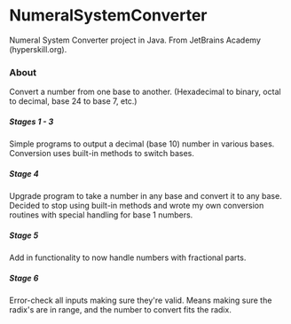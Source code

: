 # NumeralSystemConverter

Numeral System Converter project in Java. From JetBrains Academy (hyperskill.org).

### About

Convert a number from one base to another. (Hexadecimal to binary, octal to decimal, base 24 to base 7, etc.)

##### Stages 1 - 3

Simple programs to output a decimal (base 10) number in various bases. Conversion uses built-in methods to switch bases.

##### Stage 4

Upgrade program to take a number in any base and convert it to any base. Decided to stop using built-in methods and wrote my own conversion routines with special handling for base 1 numbers.

##### Stage 5

Add in functionality to now handle numbers with fractional parts.

##### Stage 6

Error-check all inputs making sure they're valid. Means making sure the radix's are in range, and the number to convert fits the radix.
